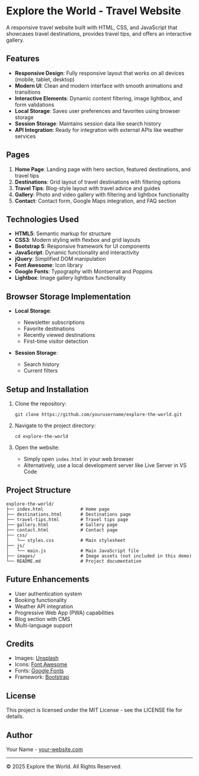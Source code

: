 # Explore the World - Travel Website

A responsive travel website built with HTML, CSS, and JavaScript that showcases travel destinations, provides travel tips, and offers an interactive gallery.

## Features

- **Responsive Design**: Fully responsive layout that works on all devices (mobile, tablet, desktop)
- **Modern UI**: Clean and modern interface with smooth animations and transitions
- **Interactive Elements**: Dynamic content filtering, image lightbox, and form validations
- **Local Storage**: Saves user preferences and favorites using browser storage
- **Session Storage**: Maintains session data like search history
- **API Integration**: Ready for integration with external APIs like weather services

## Pages

1. **Home Page**: Landing page with hero section, featured destinations, and travel tips
2. **Destinations**: Grid layout of travel destinations with filtering options
3. **Travel Tips**: Blog-style layout with travel advice and guides
4. **Gallery**: Photo and video gallery with filtering and lightbox functionality
5. **Contact**: Contact form, Google Maps integration, and FAQ section

## Technologies Used

- **HTML5**: Semantic markup for structure
- **CSS3**: Modern styling with flexbox and grid layouts
- **Bootstrap 5**: Responsive framework for UI components
- **JavaScript**: Dynamic functionality and interactivity
- **jQuery**: Simplified DOM manipulation
- **Font Awesome**: Icon library
- **Google Fonts**: Typography with Montserrat and Poppins
- **Lightbox**: Image gallery lightbox functionality

## Browser Storage Implementation

- **Local Storage**:
  - Newsletter subscriptions
  - Favorite destinations
  - Recently viewed destinations
  - First-time visitor detection

- **Session Storage**:
  - Search history
  - Current filters

## Setup and Installation

1. Clone the repository:
   ```
   git clone https://github.com/yourusername/explore-the-world.git
   ```

2. Navigate to the project directory:
   ```
   cd explore-the-world
   ```

3. Open the website:
   - Simply open `index.html` in your web browser
   - Alternatively, use a local development server like Live Server in VS Code

## Project Structure

```
explore-the-world/
├── index.html              # Home page
├── destinations.html       # Destinations page
├── travel-tips.html        # Travel tips page
├── gallery.html            # Gallery page
├── contact.html            # Contact page
├── css/
│   └── styles.css          # Main stylesheet
├── js/
│   └── main.js             # Main JavaScript file
├── images/                 # Image assets (not included in this demo)
└── README.md               # Project documentation
```

## Future Enhancements

- User authentication system
- Booking functionality
- Weather API integration
- Progressive Web App (PWA) capabilities
- Blog section with CMS
- Multi-language support

## Credits

- Images: [Unsplash](https://unsplash.com)
- Icons: [Font Awesome](https://fontawesome.com)
- Fonts: [Google Fonts](https://fonts.google.com)
- Framework: [Bootstrap](https://getbootstrap.com)

## License

This project is licensed under the MIT License - see the LICENSE file for details.

## Author

Your Name - [your-website.com](https://your-website.com)

---

© 2025 Explore the World. All Rights Reserved. 